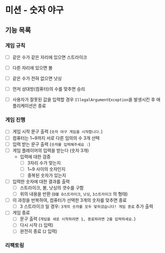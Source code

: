 # 미션 - 숫자 야구

## 기능 목록

### 게임 규칙
-[ ] 같은 수가 같은 자리에 있으면 스트라이크
-[ ] 다른 자리에 있으면 볼
-[ ] 같은 수가 전혀 없으면 낫싱
-[ ] 먼저 상대방(컴퓨터)의 수를 맞추면 승리
-[ ] 사용자가 잘못된 값을 입력할 경우 `IllegalArgumentException`을 발생시킨 후 애플리케이션은 종료


### 게임 진행
-[ ] 게임 시작 문구 출력 (`숫자 야구 게임을 시작합니다.`)
-[ ] 컴퓨터는 1~9까지 서로 다른 임의의 수 3개 선택
-[ ] 입력 받는 문구 출력 (`숫자를 입력해주세요 :`)
-[ ] 게임 플레이어의 입력을 받는다 (숫자 3개)
  - 입력에 대한 검증
    - [ ] 3자리 수가 맞는지
    - [ ] 1~9 사이의 숫자인지
    - [ ] 중복된 숫자가 있는지
-[ ] 입력한 숫자에 대한 결과를 출력
  - [ ] 스트라이크, 볼, 낫싱의 갯수를 구함
  - [ ] 위의 내용을 반환 (`O볼 O스트라이크`, `낫싱`, `3스트라이크` 의 형태)
-[ ] 이 과정을 반복하여, 컴퓨터가 선택한 3개의 숫자를 맞추면 종료
  - [ ] 3 스트라이크 일 경우: `3개의 숫자를 모두 맞히셨습니다! 게임 종료` 추가 출력
-[ ] 게임 종료
  - [ ] 문구 출력 (`게임을 새로 시작하려면 1, 종료하려면 2를 입력하세요.`)
  - [ ] 다시 시작 (`1` 입력)
  - [ ] 완전히 종료 (`2` 입력)

### 리팩토링
